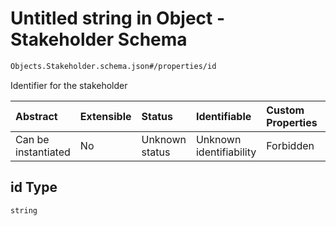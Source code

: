 # Untitled string in Object - Stakeholder Schema

```txt
Objects.Stakeholder.schema.json#/properties/id
```

Identifier for the stakeholder

| Abstract            | Extensible | Status         | Identifiable            | Custom Properties | Additional Properties | Access Restrictions | Defined In                                                                                |
| :------------------ | :--------- | :------------- | :---------------------- | :---------------- | :-------------------- | :------------------ | :---------------------------------------------------------------------------------------- |
| Can be instantiated | No         | Unknown status | Unknown identifiability | Forbidden         | Allowed               | none                | [Stakeholder.schema.json*](../out/objects/Stakeholder.schema.json "open original schema") |

## id Type

`string`
